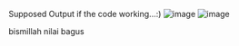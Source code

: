Supposed Output if the code working...:)
![image](https://github.com/user-attachments/assets/a2cb66ab-0506-4da7-8934-38c2de5e9434)
![image](https://github.com/user-attachments/assets/d5eac2a1-e4f8-45f5-b7d8-f0dc3c8838cc)

bismillah nilai bagus
